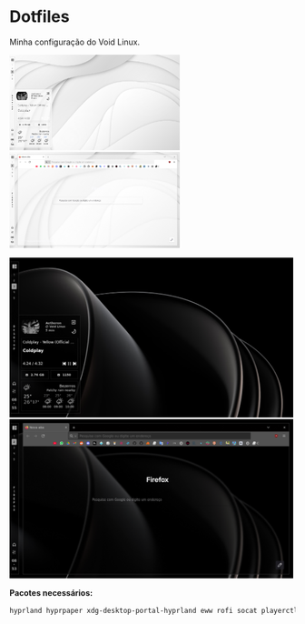 # Dotfiles
Minha configuração do Void Linux.

<p float="left">
  <img src="assets/light.png" width="300" />
  <img src="assets/firefoxl.png" width="300" />
</p>



<p float="left">
  <img src="assets/dark.png" width="500" />
  <img src="assets/firefoxd.png" width="500" />
</p>

**Pacotes necessários:**

```bash
hyprland hyprpaper xdg-desktop-portal-hyprland eww rofi socat playerctl pipewire 
```
